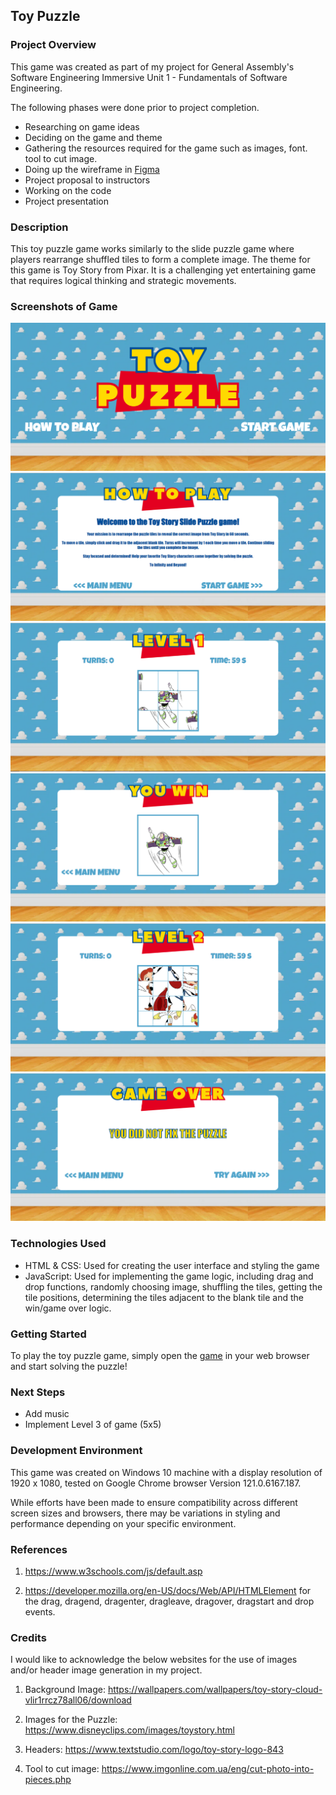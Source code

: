 ## Toy Puzzle

### Project Overview

This game was created as part of my project for General Assembly's Software Engineering Immersive Unit 1 - Fundamentals of Software Engineering.

The following phases were done prior to project completion.

- Researching on game ideas
- Deciding on the game and theme
- Gathering the resources required for the game such as images, font. tool to cut image.
- Doing up the wireframe in [Figma](https://www.figma.com/file/h3fJhILv8lrjYmBFe2fqpJ/Toy-Puzzle?type=design&node-id=0-1&mode=design&t=6qomrLaxDyB7igRg-0)
- Project proposal to instructors
- Working on the code
- Project presentation

### Description

This toy puzzle game works similarly to the slide puzzle game where players rearrange shuffled tiles to form a complete image. The theme for this game is Toy Story from Pixar. It is a challenging yet entertaining game that requires logical thinking and strategic movements.

### Screenshots of Game

![index](game-screenshots/toy-puzzle.png)
![howtoplay](game-screenshots/how-to-play.png)
![game-3x3](game-screenshots/level-1.png)
![you-win](game-screenshots/you-win.png)
![game-4x4](game-screenshots/level-2.png)
![game-over](game-screenshots/game-over.png)

### Technologies Used

- HTML & CSS: Used for creating the user interface and styling the game
- JavaScript: Used for implementing the game logic, including drag and drop functions, randomly choosing image, shuffling the tiles, getting the tile positions, determining the tiles adjacent to the blank tile and the win/game over logic.

### Getting Started

To play the toy puzzle game, simply open the [game](https://odebear27.github.io/toy-puzzle/index.html) in your web browser and start solving the puzzle!

### Next Steps

- Add music
- Implement Level 3 of game (5x5)

### Development Environment

This game was created on Windows 10 machine with a display resolution of 1920 x 1080, tested on Google Chrome browser Version 121.0.6167.187.

While efforts have been made to ensure compatibility across different screen sizes and browsers, there may be variations in styling and performance depending on your specific environment.

### References

1. https://www.w3schools.com/js/default.asp

2. https://developer.mozilla.org/en-US/docs/Web/API/HTMLElement for the drag, dragend, dragenter, dragleave, dragover, dragstart and drop events.

### Credits

I would like to acknowledge the below websites for the use of images and/or header image generation in my project.

1. Background Image: https://wallpapers.com/wallpapers/toy-story-cloud-vlir1rrcz78all06/download

2. Images for the Puzzle: https://www.disneyclips.com/images/toystory.html

3. Headers: https://www.textstudio.com/logo/toy-story-logo-843

4. Tool to cut image: https://www.imgonline.com.ua/eng/cut-photo-into-pieces.php
